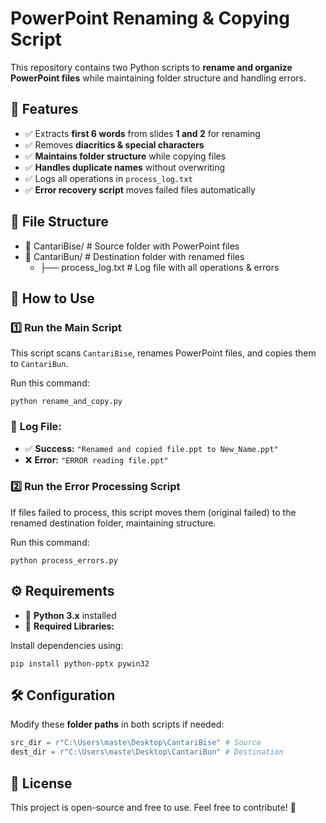 # PowerPoint Renaming & Copying Script

This repository contains two Python scripts to **rename and organize PowerPoint files** while maintaining folder structure and handling errors.

## 📌 Features

- ✅ Extracts **first 6 words** from slides **1 and 2** for renaming
- ✅ Removes **diacritics & special characters**
- ✅ **Maintains folder structure** while copying files
- ✅ **Handles duplicate names** without overwriting
- ✅ Logs all operations in `process_log.txt`
- ✅ **Error recovery script** moves failed files automatically

## 📂 File Structure

- 📁 CantariBise/ # Source folder with PowerPoint files
- 📁 CantariBun/ # Destination folder with renamed files
  - ├── process_log.txt # Log file with all operations & errors

## 🚀 How to Use

### 1️⃣ **Run the Main Script**

This script scans `CantariBise`, renames PowerPoint files, and copies them to `CantariBun`.

Run this command:
```
python rename_and_copy.py
```

### 📝 **Log File:**
* ✅ **Success:** `"Renamed and copied file.ppt to New_Name.ppt"`
* ❌ **Error:** `"ERROR reading file.ppt"`

### 2️⃣ **Run the Error Processing Script**

If files failed to process, this script moves them (original failed) to the renamed destination folder, maintaining structure.

Run this command:
```
python process_errors.py
```

## ⚙️ Requirements

- 📌 **Python 3.x** installed
- 📌 **Required Libraries:**

Install dependencies using:
```
pip install python-pptx pywin32
```

## 🛠 Configuration

Modify these **folder paths** in both scripts if needed:

```python
src_dir = r"C:\Users\maste\Desktop\CantariBise" # Source
dest_dir = r"C:\Users\maste\Desktop\CantariBun" # Destination
```

## 📜 License

This project is open-source and free to use. Feel free to contribute! 🚀
